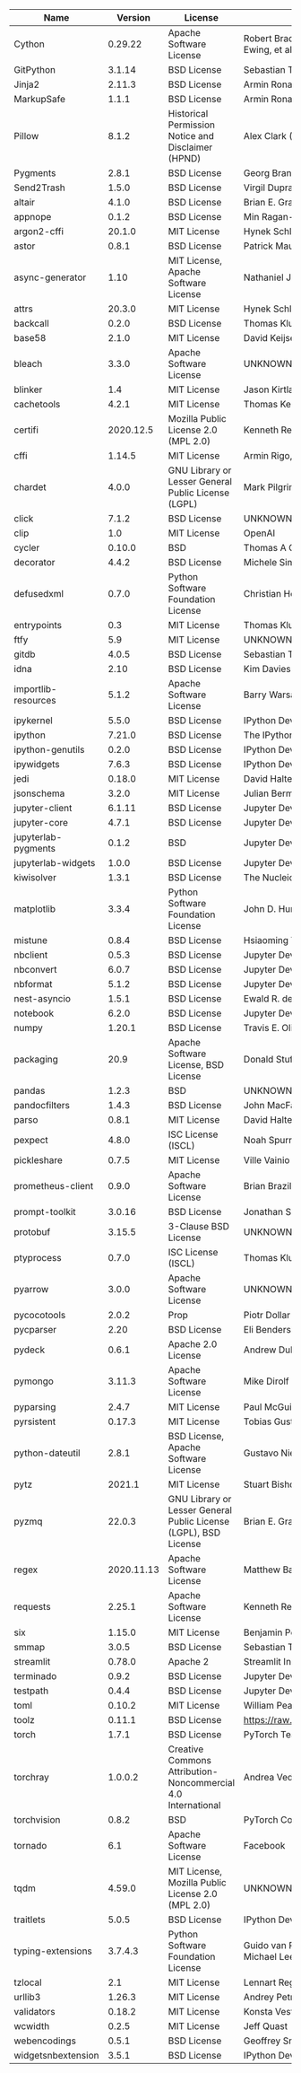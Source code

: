 | Name                | Version    | License                                                          | Author                                                            | URL                                                                       |
|---------------------|------------|------------------------------------------------------------------|-------------------------------------------------------------------|---------------------------------------------------------------------------|
| Cython              | 0.29.22    | Apache Software License                                          | Robert Bradshaw, Stefan Behnel, Dag Seljebotn, Greg Ewing, et al. | http://cython.org/                                                        |
| GitPython           | 3.1.14     | BSD License                                                      | Sebastian Thiel, Michael Trier                                    | https://github.com/gitpython-developers/GitPython                         |
| Jinja2              | 2.11.3     | BSD License                                                      | Armin Ronacher                                                    | https://palletsprojects.com/p/jinja/                                      |
| MarkupSafe          | 1.1.1      | BSD License                                                      | Armin Ronacher                                                    | https://palletsprojects.com/p/markupsafe/                                 |
| Pillow              | 8.1.2      | Historical Permission Notice and Disclaimer (HPND)               | Alex Clark (PIL Fork Author)                                      | https://python-pillow.org                                                 |
| Pygments            | 2.8.1      | BSD License                                                      | Georg Brandl                                                      | https://pygments.org/                                                     |
| Send2Trash          | 1.5.0      | BSD License                                                      | Virgil Dupras                                                     | https://github.com/hsoft/send2trash                                       |
| altair              | 4.1.0      | BSD License                                                      | Brian E. Granger / Jake VanderPlas                                | http://altair-viz.github.io                                               |
| appnope             | 0.1.2      | BSD License                                                      | Min Ragan-Kelley                                                  | http://github.com/minrk/appnope                                           |
| argon2-cffi         | 20.1.0     | MIT License                                                      | Hynek Schlawack                                                   | https://argon2-cffi.readthedocs.io/                                       |
| astor               | 0.8.1      | BSD License                                                      | Patrick Maupin                                                    | https://github.com/berkerpeksag/astor                                     |
| async-generator     | 1.10       | MIT License, Apache Software License                             | Nathaniel J. Smith                                                | https://github.com/python-trio/async_generator                            |
| attrs               | 20.3.0     | MIT License                                                      | Hynek Schlawack                                                   | https://www.attrs.org/                                                    |
| backcall            | 0.2.0      | BSD License                                                      | Thomas Kluyver                                                    | https://github.com/takluyver/backcall                                     |
| base58              | 2.1.0      | MIT License                                                      | David Keijser                                                     | https://github.com/keis/base58                                            |
| bleach              | 3.3.0      | Apache Software License                                          | UNKNOWN                                                           | https://github.com/mozilla/bleach                                         |
| blinker             | 1.4        | MIT License                                                      | Jason Kirtland                                                    | http://pythonhosted.org/blinker/                                          |
| cachetools          | 4.2.1      | MIT License                                                      | Thomas Kemmer                                                     | https://github.com/tkem/cachetools/                                       |
| certifi             | 2020.12.5  | Mozilla Public License 2.0 (MPL 2.0)                             | Kenneth Reitz                                                     | https://certifiio.readthedocs.io/en/latest/                               |
| cffi                | 1.14.5     | MIT License                                                      | Armin Rigo, Maciej Fijalkowski                                    | http://cffi.readthedocs.org                                               |
| chardet             | 4.0.0      | GNU Library or Lesser General Public License (LGPL)              | Mark Pilgrim                                                      | https://github.com/chardet/chardet                                        |
| click               | 7.1.2      | BSD License                                                      | UNKNOWN                                                           | https://palletsprojects.com/p/click/                                      |
| clip                | 1.0        | MIT License                                                          | OpenAI                                                            | https://github.com/openai/CLIP                                                                |
| cycler              | 0.10.0     | BSD                                                              | Thomas A Caswell                                                  | http://github.com/matplotlib/cycler                                       |
| decorator           | 4.4.2      | BSD License                                                      | Michele Simionato                                                 | https://github.com/micheles/decorator                                     |
| defusedxml          | 0.7.0      | Python Software Foundation License                               | Christian Heimes                                                  | https://github.com/tiran/defusedxml                                       |
| entrypoints         | 0.3        | MIT License                                                      | Thomas Kluyver                                                    | https://github.com/takluyver/entrypoints                                  |
| ftfy                | 5.9        | MIT License                                                      | UNKNOWN                                                           | http://github.com/LuminosoInsight/python-ftfy                             |
| gitdb               | 4.0.5      | BSD License                                                      | Sebastian Thiel                                                   | https://github.com/gitpython-developers/gitdb                             |
| idna                | 2.10       | BSD License                                                      | Kim Davies                                                        | https://github.com/kjd/idna                                               |
| importlib-resources | 5.1.2      | Apache Software License                                          | Barry Warsaw                                                      | https://github.com/python/importlib_resources                             |
| ipykernel           | 5.5.0      | BSD License                                                      | IPython Development Team                                          | https://ipython.org                                                       |
| ipython             | 7.21.0     | BSD License                                                      | The IPython Development Team                                      | https://ipython.org                                                       |
| ipython-genutils    | 0.2.0      | BSD License                                                      | IPython Development Team                                          | http://ipython.org                                                        |
| ipywidgets          | 7.6.3      | BSD License                                                      | IPython Development Team                                          | http://ipython.org                                                        |
| jedi                | 0.18.0     | MIT License                                                      | David Halter                                                      | https://github.com/davidhalter/jedi                                       |
| jsonschema          | 3.2.0      | MIT License                                                      | Julian Berman                                                     | https://github.com/Julian/jsonschema                                      |
| jupyter-client      | 6.1.11     | BSD License                                                      | Jupyter Development Team                                          | https://jupyter.org                                                       |
| jupyter-core        | 4.7.1      | BSD License                                                      | Jupyter Development Team                                          | https://jupyter.org                                                       |
| jupyterlab-pygments | 0.1.2      | BSD                                                              | Jupyter Development Team                                          | http://jupyter.org                                                        |
| jupyterlab-widgets  | 1.0.0      | BSD License                                                      | Jupyter Development Team                                          | https://github.com/jupyter-widgets/ipywidgets                             |
| kiwisolver          | 1.3.1      | BSD License                                                      | The Nucleic Development Team                                      | https://github.com/nucleic/kiwi                                           |
| matplotlib          | 3.3.4      | Python Software Foundation License                               | John D. Hunter, Michael Droettboom                                | https://matplotlib.org                                                    |
| mistune             | 0.8.4      | BSD License                                                      | Hsiaoming Yang                                                    | https://github.com/lepture/mistune                                        |
| nbclient            | 0.5.3      | BSD License                                                      | Jupyter Development Team                                          | https://jupyter.org                                                       |
| nbconvert           | 6.0.7      | BSD License                                                      | Jupyter Development Team                                          | https://jupyter.org                                                       |
| nbformat            | 5.1.2      | BSD License                                                      | Jupyter Development Team                                          | http://jupyter.org                                                        |
| nest-asyncio        | 1.5.1      | BSD License                                                      | Ewald R. de Wit                                                   | https://github.com/erdewit/nest_asyncio                                   |
| notebook            | 6.2.0      | BSD License                                                      | Jupyter Development Team                                          | http://jupyter.org                                                        |
| numpy               | 1.20.1     | BSD License                                                      | Travis E. Oliphant et al.                                         | https://www.numpy.org                                                     |
| packaging           | 20.9       | Apache Software License, BSD License                             | Donald Stufft and individual contributors                         | https://github.com/pypa/packaging                                         |
| pandas              | 1.2.3      | BSD                                                              | UNKNOWN                                                           | https://pandas.pydata.org                                                 |
| pandocfilters       | 1.4.3      | BSD License                                                      | John MacFarlane                                                   | http://github.com/jgm/pandocfilters                                       |
| parso               | 0.8.1      | MIT License                                                      | David Halter                                                      | https://github.com/davidhalter/parso                                      |
| pexpect             | 4.8.0      | ISC License (ISCL)                                               | Noah Spurrier; Thomas Kluyver; Jeff Quast                         | https://pexpect.readthedocs.io/                                           |
| pickleshare         | 0.7.5      | MIT License                                                      | Ville Vainio                                                      | https://github.com/pickleshare/pickleshare                                |
| prometheus-client   | 0.9.0      | Apache Software License                                          | Brian Brazil                                                      | https://github.com/prometheus/client_python                               |
| prompt-toolkit      | 3.0.16     | BSD License                                                      | Jonathan Slenders                                                 | https://github.com/prompt-toolkit/python-prompt-toolkit                   |
| protobuf            | 3.15.5     | 3-Clause BSD License                                             | UNKNOWN                                                           | https://developers.google.com/protocol-buffers/                           |
| ptyprocess          | 0.7.0      | ISC License (ISCL)                                               | Thomas Kluyver                                                    | https://github.com/pexpect/ptyprocess                                     |
| pyarrow             | 3.0.0      | Apache Software License                                          | UNKNOWN                                                           | https://arrow.apache.org/                                                 |
| pycocotools         | 2.0.2      | Prop                                                          | Piotr Dollar and Tsung-Yi Lin                                                           | https://github.com/cocodataset/cocoapi/blob/master/license.txt                                                                   |
| pycparser           | 2.20       | BSD License                                                      | Eli Bendersky                                                     | https://github.com/eliben/pycparser                                       |
| pydeck              | 0.6.1      | Apache 2.0 License                                               | Andrew Duberstein                                                 | https://github.com/visgl/deck.gl/tree/master/bindings/pydeck              |
| pymongo             | 3.11.3     | Apache Software License                                          | Mike Dirolf                                                       | http://github.com/mongodb/mongo-python-driver                             |
| pyparsing           | 2.4.7      | MIT License                                                      | Paul McGuire                                                      | https://github.com/pyparsing/pyparsing/                                   |
| pyrsistent          | 0.17.3     | MIT License                                                      | Tobias Gustafsson                                                 | http://github.com/tobgu/pyrsistent/                                       |
| python-dateutil     | 2.8.1      | BSD License, Apache Software License                             | Gustavo Niemeyer                                                  | https://dateutil.readthedocs.io                                           |
| pytz                | 2021.1     | MIT License                                                      | Stuart Bishop                                                     | http://pythonhosted.org/pytz                                              |
| pyzmq               | 22.0.3     | GNU Library or Lesser General Public License (LGPL), BSD License | Brian E. Granger, Min Ragan-Kelley                                | https://pyzmq.readthedocs.org                                             |
| regex               | 2020.11.13 | Apache Software License                                          | Matthew Barnett                                                   | https://bitbucket.org/mrabarnett/mrab-regex                               |
| requests            | 2.25.1     | Apache Software License                                          | Kenneth Reitz                                                     | https://requests.readthedocs.io                                           |
| six                 | 1.15.0     | MIT License                                                      | Benjamin Peterson                                                 | https://github.com/benjaminp/six                                          |
| smmap               | 3.0.5      | BSD License                                                      | Sebastian Thiel                                                   | https://github.com/gitpython-developers/smmap                             |
| streamlit           | 0.78.0     | Apache 2                                                         | Streamlit Inc                                                     | https://streamlit.io                                                      |
| terminado           | 0.9.2      | BSD License                                                      | Jupyter Development Team                                          | https://github.com/jupyter/terminado                                      |
| testpath            | 0.4.4      | BSD License                                                      | Jupyter Development Team                                          | https://github.com/jupyter/testpath                                       |
| toml                | 0.10.2     | MIT License                                                      | William Pearson                                                   | https://github.com/uiri/toml                                              |
| toolz               | 0.11.1     | BSD License                                                      | https://raw.github.com/pytoolz/toolz/master/AUTHORS.md            | https://github.com/pytoolz/toolz/                                         |
| torch               | 1.7.1      | BSD License                                                      | PyTorch Team                                                      | https://pytorch.org/                                                      |
| torchray            | 1.0.0.2    | Creative Commons Attribution-Noncommercial 4.0 International     | Andrea Vedaldi                                                    | https://github.com/facebookresearch/TorchRay                              |
| torchvision         | 0.8.2      | BSD                                                              | PyTorch Core Team                                                 | https://github.com/pytorch/vision                                         |
| tornado             | 6.1        | Apache Software License                                          | Facebook                                                          | http://www.tornadoweb.org/                                                |
| tqdm                | 4.59.0     | MIT License, Mozilla Public License 2.0 (MPL 2.0)                | UNKNOWN                                                           | https://github.com/tqdm/tqdm                                              |
| traitlets           | 5.0.5      | BSD License                                                      | IPython Development Team                                          | https://github.com/ipython/traitlets                                      |
| typing-extensions   | 3.7.4.3    | Python Software Foundation License                               | Guido van Rossum, Jukka Lehtosalo, Lukasz Langa, Michael Lee      | https://github.com/python/typing/blob/master/typing_extensions/README.rst |
| tzlocal             | 2.1        | MIT License                                                      | Lennart Regebro                                                   | https://github.com/regebro/tzlocal                                        |
| urllib3             | 1.26.3     | MIT License                                                      | Andrey Petrov                                                     | https://urllib3.readthedocs.io/                                           |
| validators          | 0.18.2     | MIT License                                                      | Konsta Vesterinen                                                 | https://github.com/kvesteri/validators                                    |
| wcwidth             | 0.2.5      | MIT License                                                      | Jeff Quast                                                        | https://github.com/jquast/wcwidth                                         |
| webencodings        | 0.5.1      | BSD License                                                      | Geoffrey Sneddon                                                  | https://github.com/SimonSapin/python-webencodings                         |
| widgetsnbextension  | 3.5.1      | BSD License                                                      | IPython Development Team                                          | http://ipython.org                                                        |
